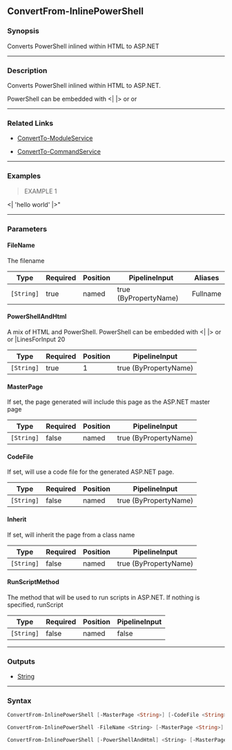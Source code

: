 ConvertFrom-InlinePowerShell
----------------------------

### Synopsis
Converts PowerShell inlined within HTML to ASP.NET

---

### Description

Converts PowerShell inlined within HTML to ASP.NET.

PowerShell can be embedded with <| |> or <psh></psh> or <?psh  ?>

---

### Related Links
* [ConvertTo-ModuleService](ConvertTo-ModuleService)

* [ConvertTo-CommandService](ConvertTo-CommandService)

---

### Examples
> EXAMPLE 1

<| 'hello world' |></h1>"

---

### Parameters
#### **FileName**
The filename

|Type      |Required|Position|PipelineInput        |Aliases |
|----------|--------|--------|---------------------|--------|
|`[String]`|true    |named   |true (ByPropertyName)|Fullname|

#### **PowerShellAndHtml**
A mix of HTML and PowerShell.  PowerShell can be embedded with <| |> or <psh></psh> or <?psh  ?>
|LinesForInput 20

|Type      |Required|Position|PipelineInput        |
|----------|--------|--------|---------------------|
|`[String]`|true    |1       |true (ByPropertyName)|

#### **MasterPage**
If set, the page generated will include this page as the ASP.NET master page

|Type      |Required|Position|PipelineInput        |
|----------|--------|--------|---------------------|
|`[String]`|false   |named   |true (ByPropertyName)|

#### **CodeFile**
If set, will use a code file for the generated ASP.NET page.

|Type      |Required|Position|PipelineInput        |
|----------|--------|--------|---------------------|
|`[String]`|false   |named   |true (ByPropertyName)|

#### **Inherit**
If set, will inherit the page from a class name

|Type      |Required|Position|PipelineInput        |
|----------|--------|--------|---------------------|
|`[String]`|false   |named   |true (ByPropertyName)|

#### **RunScriptMethod**
The method that will be used to run scripts in ASP.NET.  If nothing is specified, runScript

|Type      |Required|Position|PipelineInput|
|----------|--------|--------|-------------|
|`[String]`|false   |named   |false        |

---

### Outputs
* [String](https://learn.microsoft.com/en-us/dotnet/api/System.String)

---

### Syntax
```PowerShell
ConvertFrom-InlinePowerShell [-MasterPage <String>] [-CodeFile <String>] [-Inherit <String>] [-RunScriptMethod <String>] [<CommonParameters>]
```
```PowerShell
ConvertFrom-InlinePowerShell -FileName <String> [-MasterPage <String>] [-CodeFile <String>] [-Inherit <String>] [-RunScriptMethod <String>] [<CommonParameters>]
```
```PowerShell
ConvertFrom-InlinePowerShell [-PowerShellAndHtml] <String> [-MasterPage <String>] [-CodeFile <String>] [-Inherit <String>] [-RunScriptMethod <String>] [<CommonParameters>]
```

